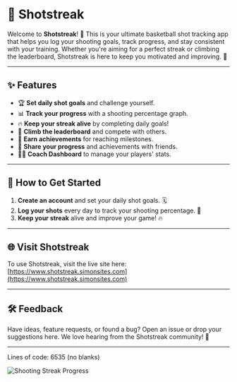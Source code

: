 # 🏀 Shotstreak

Welcome to **Shotstreak**! 🎯 This is your ultimate basketball shot tracking app that helps you log your shooting goals, track progress, and stay consistent with your training. Whether you're aiming for a perfect streak or climbing the leaderboard, Shotstreak is here to keep you motivated and improving. 💪

---

## ✨ Features
- 🏆 **Set daily shot goals** and challenge yourself.
- 📊 **Track your progress** with a shooting percentage graph.
- 🔥 **Keep your streak alive** by completing daily goals!
- 🥇 **Climb the leaderboard** and compete with others.
- 🎉 **Earn achievements** for reaching milestones.
- 📣 **Share your progress** and achievements with friends.
- 👨‍🏫 **Coach Dashboard** to manage your players' stats.

---

## 🚀 How to Get Started
1. **Create an account** and set your daily shot goals. 🗓️
2. **Log your shots** every day to track your shooting percentage. 📝
3. **Keep your streak** alive and improve your game! 🔥

---

## 🌐 Visit Shotstreak
To use Shotstreak, visit the live site here: [https://www.shotstreak.simonsites.com](https://www.shotstreak.simonsites.com)

---

## 🛠️ Feedback
Have ideas, feature requests, or found a bug? Open an issue or drop your suggestions here. We love hearing from the Shotstreak community! 🎤

---

Lines of code: 6535 (no blanks)

![Shooting Streak Progress](https://www.shotstreak.simonsites.com/assets/isoLogo.svg)